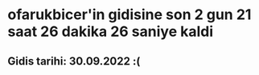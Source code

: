 # ofarukbicer'in gidisine son 2 gun 21 saat 26 dakika 26 saniye kaldi

## Gidis tarihi: 30.09.2022 :(